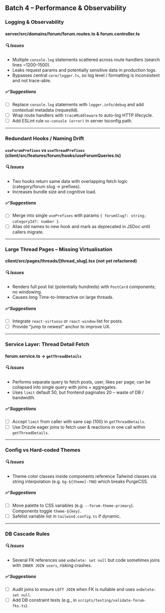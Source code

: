 ## Batch 4 – Performance & Observability

### Logging & Observability

#### server/src/domains/forum/forum.routes.ts & forum.controller.ts

##### 🔍 Issues
- Multiple `console.log` statements scattered across route handlers (search lines ~1200–1500).
- Leaks request params and potentially sensitive data in production logs.
- Bypasses central `core/logger.ts`, so log level / formatting is inconsistent and not trace-able.

##### ✅ Suggestions
- [ ] Replace `console.log` statements with `logger.info/debug` and add contextual metadata (requestId).
- [ ] Wrap route handlers with `traceMiddleware` to auto-log HTTP lifecycle.
- [ ] Add ESLint rule `no-console (error)` in server tsconfig path.

---

### Redundant Hooks / Naming Drift

#### `useForumPrefixes` vs `useThreadPrefixes` (client/src/features/forum/hooks/useForumQueries.ts)

##### 🔍 Issues
- Two hooks return same data with overlapping fetch logic (category/forum slug → prefixes).
- Increases bundle size and cognitive load.

##### ✅ Suggestions
- [ ] Merge into single `usePrefixes` with params `{ forumSlug?: string; categoryId?: number }`.
- [ ] Alias old names to new hook and mark as deprecated in JSDoc until callers migrate.

---

### Large Thread Pages – Missing Virtualisation

#### client/src/pages/threads/[thread_slug].tsx (not yet refactored)

##### 🔍 Issues
- Renders full post list (potentially hundreds) with `PostCard` components; no windowing.
- Causes long Time-to-Interactive on large threads.

##### ✅ Suggestions
- [ ] Integrate `react-virtuoso` or `react-window` list for posts.
- [ ] Provide "jump to newest" anchor to improve UX.

---

### Service Layer: Thread Detail Fetch

#### forum.service.ts → `getThreadDetails`

##### 🔍 Issues
- Performs separate query to fetch posts, user, likes per page; can be collapsed into single query with joins + aggregates.
- Uses `limit` default 50, but frontend paginates 20 – waste of DB / bandwidth.

##### ✅ Suggestions
- [ ] Accept `limit` from caller with sane cap (100) in `getThreadDetails`.
- [ ] Use Drizzle eager joins to fetch user & reactions in one call within `getThreadDetails`.

---

### Config vs Hard-coded Themes

##### 🔍 Issues
- Theme color classes inside components reference Tailwind classes via string interpolation (e.g. `bg-${theme}-700`) which breaks PurgeCSS.

##### ✅ Suggestions
- [ ] Move palette to CSS variables (e.g. `--forum-theme-primary`). Components toggle `theme-${key}`.
- [ ] Safelist variable list in `tailwind.config.ts` if dynamic.

---

### DB Cascade Rules

##### 🔍 Issues
- Several FK references use `onDelete: set null` but code sometimes joins with `INNER JOIN users`, risking crashes.

##### ✅ Suggestions
- [ ] Audit joins to ensure `LEFT JOIN` when FK is nullable and uses `onDelete: set null`.
- [ ] Add DB constraint tests (e.g., in `scripts/testing/validate-forum-fks.ts`).
